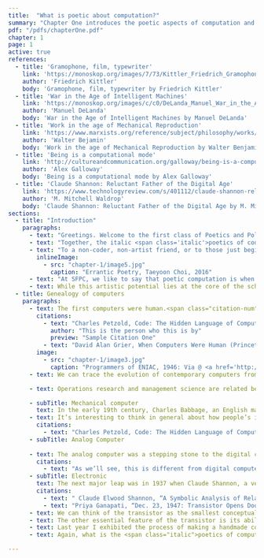 ```yaml
---
title:  "What is poetic about computation?"
summary: "Chapter One introduces the poetic aspects of computation and considers how engaging technology with this lens can lead to new political possibilities. In connecting modern computation to its historical antecedents, it problematizes the fetishistic embrace of technology and presents a case for radical intervention."
pdf: "/pdfs/chapterOne.pdf"
chapter: 1
page: 1
active: true
references:
  - title: 'Gramophone, film, typewriter'
    link: 'https://monoskop.org/images/7/73/Kittler_Friedrich_Gramophone_Film_Typewriter.pdf'
    author: 'Friedrich Kittler'
    body: 'Gramophone, film, typewriter by Friedrich Kittler'
  - title: 'War in the Age of Intelligent Machines'
    link: 'https://monoskop.org/images/c/c0/DeLanda_Manuel_War_in_the_Age_of_Intelligent_Machines.pdf'
    author: 'Manuel DeLanda'
    body: 'War in the Age of Intelligent Machines by Manuel DeLanda'
  - title: 'Work in the age of Mechanical Reproduction'
    link: 'https://www.marxists.org/reference/subject/philosophy/works/ge/benjamin.htm'
    author: 'Walter Bejamin'
    body: 'Work in the age of Mechanical Reproduction by Walter Benjamin'
  - title: 'Being is a computational mode'
    link: 'http://cultureandcommunication.org/galloway/being-is-a-computational-mode'
    author: 'Alex Galloway'
    body: 'Being is a computational mode by Alex Galloway'
  - title: 'Claude Shannon: Reluctant Father of the Digital Age'
    link: 'https://www.technologyreview.com/s/401112/claude-shannon-reluctant-father-of-the-digital-age/'
    author: 'M. Mitchell Waldrop'
    body: 'Claude Shannon: Reluctant Father of the Digital Age by M. Mitchell Waldrop'
sections:
  - title: "Introduction"
    paragraphs:
      - text: "Greetings. Welcome to the first class of Poetics and Politics of Computation at the School for Poetic Computation(SFPC). I’d like to begin the class by asking “What is poetic computation?” First, there is the <span class='italic'>poetics of code</span>, which refers to code as a form of poetry. There is something poetic about code itself, the way that syntax works, the way that repetitions work, and the way that instruction becomes execution through abstraction. There is also what I call the <span class='italic'>poetic effect of code</span>, which is an aesthetic experience realized through code. In other words, when the mechanics of words are in the right place, the language transcends its constraints and rules, and in turn, creates this <span class='italic'>poetic effect</span> whereby thought is transformed into experience."
      - text: "Together, the italic <span class='italic'>poetics of code</span> and the <span class='italic'>poetic effect of code</span> form ‘poetic computation.’ The terms code and computation are often used interchangeably, but I should note that code is only one aspect of computation. Code is a series of instruction for computation that requires logical systems and often times hardware to make the instructions computable. In that sense, computation is a higher level concept than code. For our purposes, however, we can use <span class='italic'>poetics of code</span> and <span class='italic'>poetics of computation</span> interchangeably throughout these discussions."
      - text: "To a non-coder, non-artist friend, or to those just beginning to learn to program, I often say code may look like poetry in an alien language. And to those more experienced with code, writing code sometimes feels like writing poetry because it doesn’t always ‘work.’ I mean two things by ‘work’: first, does it work as an art form? Is it good poetry? On the other hand, I mean ‘work’ in a more utilitarian sense. Does it have practical application?"  
        inlineImage:
          - src: "chapter-1/image5.jpg"
            caption: "Errantic Poetry, Taeyoon Choi, 2016"
      - text: "At SFPC, we like to say that poetic computation is when language meets mathematics, and logic meets electricity. Sometimes, poetic computation is literally writing poems with code. At SFPC, some of our teachers and students write poetry with algorithms to explore what the language can do. When we started the school, a lot of people asked if the school is for generative poetry or electronic literature. We clarified that while we are definitely interested in the intersection of language and computation, we want to explore a broader definition of the ‘poetic.’ We want to investigate the art of computation as well as the expressive qualities of code, including its aesthetic, visual, aural and material aspects."
      - text: While this artistic potential lies at the core of the school’s excitement about code and computation, I’m interested in how this turn towards art may help us explore political possibilities. In this class, I consider computation to be a lens for examining reality and thinking about emergent issues in the world. In other words, computation can be a vehicle for imagining new ways of being in the world. Let’s first step back to look at material precedents of modern computation and computers.
  - title: Genealogy of computers
    paragraphs: 
      - text: The first computers were human.<span class="citation-num">1</span> Long before electronic computers were invented, ‘computing’ was a profession for people who calculated and managed data. The (human) computers worked with mathematicians to execute algorithms and theories. Mathematicians would ask the (human) computers to work on the numbers.<span class="citation-num">2</span> Often times, there would be multiple (human) computers working on the same algorithms in order to detect and prevent mistakes. Considering the history, it’s curious that we’ve created such a dichotomy between computers and humans these days. In a sense we are all computers (people who compute). Computers need not always be metallic, electronic or very distinct from us. Computer scientists, among others, may be wary of my broad definition of computers, but I like to think computers are whenever a logical way of thinking is applied to a given problem. 
        citations:
          - text: "Charles Petzold, Code: The Hidden Language of Computer Hardware and Software (Redmond: Microsoft Press, 1999).  <a href='http://www.charlespetzold.com/code/index.html'>http://www.charlespetzold.com/code/index.html</a>"
            author: "This is the person who this is by"
            preview: "Sample Citation One"
          - text: "David Alan Grier, When Computers Were Human (Princeton: Princeton University Press: 2005)."
        image: 
          - src: "chapter-1/image3.jpg"
            caption: "Programmers of ENIAC, 1946: Via @ <a href='http://www.phillyvoice.com/70-years-ago-six-philly-women-eniac-digital-computer-programmers/'>Philly Voice</a>"
      - text: We can trace the evolution of contemporary computers from operations research around World War II to management science in the second half of the 20th century. Operations research mainly focused on calculations for ballistic missiles and planning logistics for moving large numbers of troops at the same time, while management science, which grew out of operations research, included anything from accounting to quantitative research. Actually, much of the software we use today, such as Microsoft Excel and Word, Gmail and Facebook, share a distant lineage to both.

      - text: Operations research and management science are related because they both were influenced by the discipline of cybernetics, the theory of self-regulating systems comprised of feedback loops. When these self-regulating systems were accompanied by powerful computers, it made possible the centralization and decentralization of information and material goods on a vast scale. The tension between these two states marked temporary crises and resolutions in Capitalism, manifest as production and dispersion, times of abundance and scarcity, or even war and peace. In this way, war machines and international finance share the same ancestors. As we move on, it’s important to keep in mind that I’m presenting an incomplete genealogy of computers, and I encourage you to go back after the talk and explore the specifics.  

      - subTitle: Mechanical computer
        text: In the early 19th century, Charles Babbage, an English mathematician and engineer, invented arguably the first mechanical computer. This tabulating machine, designed to calculate large sets of data, was built with the materials and technology available to Babbage at the time. It was an era of ships, railroads, and lots of mechanical inventions, so he constructed his computer as a system of moving gears. Very mechanical! 
      - text: It’s interesting to think in general about how people’s ideas for inventions were constrained by the materials available to them. In fact, the history of computers is closely related to discovery of new materials. It is thus remarkable that Babbage managed to imbue his mechanical computer with the conceptual framework of the not-yet-possible computers. The <a href="https://en.wikipedia.org/wiki/Analytical_Engine" target="_blank">Analytical Engine</a>, one of the incomplete prototypes by Babbage, became a platform for Ada Lovelace, a mathematician, to collaborate and create algorithms. In this way, Lovelace came to be considered one of the first ‘computer programmers,’ a person who instructs machines in automated tasks.<span class="citation-num">3</span>
        citations:
          - text: "Charles Petzold, Code: The Hidden Language of Computer Hardware and Software."
      - subTitle: Analog Computer
      
      - text: The analog computer was a stepping stone to the digital computer because while it still had mechanical components, it also had analog components that used a continuous (electrical) signal. <span class="citation-num">4</span> Vannevar Bush, a mathematician and electrical engineer, who we’ll discuss more next week, did critical work on the analog computer. Its components included disc and wheel mechanisms that could calculate, for example, the trajectory of a missile. Computers at this time, however, were still slow, prone to failure and in need of endless fiddling by engineers. 
        citations:
          - text: "As we’ll see, this is different from digital computers which operate with discrete (electronic) signals with decision-making capacity." 
      - subTitle: Electronic
        text: The next major leap was in 1937 when Claude Shannon, a very bright student of Bush’s, wrote a master’s thesis at MIT called “<a href="https://en.wikipedia.org/wiki/A_Symbolic_Analysis_of_Relay_and_Switching_Circuits" target="_blank">A Symbolic Analysis of Relay and Switching Circuits</a>.<span class="citation-num">5</span> It showed that electronic relays could be used to carry out binary logic operations. Until this point, there was the concept of binary logic but not reliable electrical materials to execute it. Shannon discovered that relays could switch on and off, thereby changing the direction of electrical flow and allowing for new logical operations. This is very similar to how transistors work, which were invented about ten years later at the Bell Telephone Labs in New Jersey. <span class="citation-num">5</span>
        citations: 
          - text: " Claude Elwood Shannon, “A Symbolic Analysis of Relay and Switching Circuits.” (Cambridge: Massachusetts Institute of Technology, 1940), <a href='http://dspace.mit.edu/handle/1721.1/11173' target='_blank'>http://hdl.handle.net/1721.1/11173</a>."
          - text: "Priya Ganapati, “Dec. 23, 1947: Transistor Opens Door to Digital Future,” Wired, December 23, 2009, <a href='https://www.wired.com/2009/12/1223shockley-bardeen-brattain-transistor/' target='_blank'>https://www.wired.com/2009/12/1223shockley-bardeen-brattain-transistor/</a>."
      - text: We can think of the transistor as the smallest conceptual building block in a computer. Transistors have three legs, or terminals, called the collector, base and emitter. The signal comes in through the base, pulls current into the collector, which gets amplified through the emitter. This is one of the essential features of the transistor, that it can amplify a signal. If the signal is really small or noisy, it can still get a clean output from the transistor. This makes long distance communication possible because while we can easily talk to each other in this room, we’d need to amplify the signal to communicate over a larger distance.
      - text: The other essential feature of the transistor is its ability to switch on and off, thereby enabling binary logic. Recall that Shannon’s relays, which directly preceded the transistor, also made binary logic possible. While an electrical current can only travel in one direction, transistors, by switching on or off, can change the direction of the current. Zeroes and ones in computers, by the way, are simply these changes in the electrical current. These simple characteristics of transistors made it possible to build electrical circuits that could compute exceedingly complex logic.
      - text: Last year I exhibited the process of making a handmade computer as an artwork. This is a 64 Bit RAM and 10 step counter, so it is cycling through ten states and you can encode four bits of information and recall them. It’s the first computer I built that I can say is my design because before then I was just copying the history of computer design. Handmade computers is how I approach computation. What makes a computer so powerful is that it doesn’t mind repeating the small tasks, whereas we humans get bored and tired so easily. Working on the Handmade Computer project, I had to endure repetitive soldering and wiring. In a sense, the laborious process was a search for the poetics of computation. 
      - text: Again, what is the <span class="italic">poetics of computation</span>? The origin of the word <span class="italic">poetics</span> is Poïesis, which means to create and give form. What is the form of computer? What factors were in place to give this particular form to it? Perhaps by making a computer by hand, we can think about the <span class="italic">poetic effect of computation</span>. How can computers create the varying senses of time coexisting in a space? Can we consider code as language rather than technology? After all, computation is not merely a technological subject, but a kind of medium and spirit that runs contemporary society. I will explore the concepts of poetic computation throughout the lectures, and especially in Lecture 5 on Translation. For now, I’d like to steer our conversation toward the question of the politics of code.   

---
```

